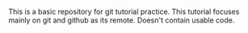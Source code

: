 This is a basic repository for git tutorial practice.
This tutorial focuses mainly on git and github as its remote.
Doesn't contain usable code.
